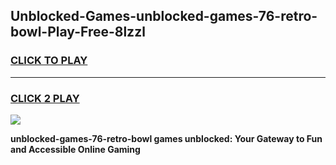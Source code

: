 
## Unblocked-Games-unblocked-games-76-retro-bowl-Play-Free-8lzzl
<h3>
<a href="https://premium76.site?title=unblocked-games-76-retro-bowl&ref=24M">CLICK TO PLAY</a></h3>
<hr>

<h3>
<a href="https://premium76.site?title=unblocked-games-76-retro-bowl&ref=24M">CLICK 2 PLAY</a>
  
</h3>

<a href="https://premium76.site?title=unblocked-games-76-retro-bowl&ref=24M"><img src="https://clearcache.store/games.png"></a>


**unblocked-games-76-retro-bowl games unblocked: Your Gateway to Fun and Accessible Online Gaming**
